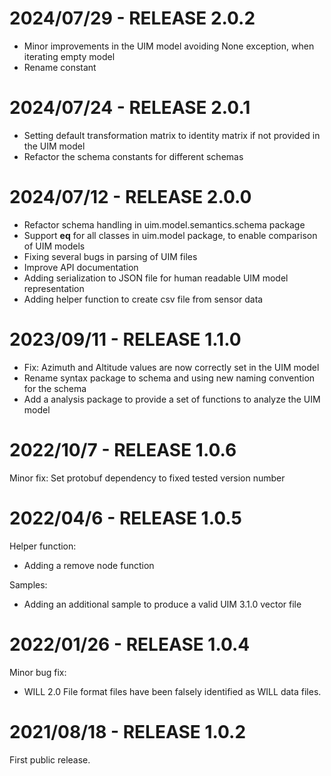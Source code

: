 2024/07/29 - RELEASE 2.0.2
==========================
- Minor improvements in the UIM model avoiding None exception, when iterating empty model
- Rename constant 

2024/07/24 - RELEASE 2.0.1
==========================
- Setting default transformation matrix to identity matrix if not provided in the UIM model
- Refactor the schema constants for different schemas


2024/07/12 - RELEASE 2.0.0
==========================
- Refactor schema handling in uim.model.semantics.schema package
- Support __eq__ for all classes in uim.model package, to enable comparison of UIM models
- Fixing several bugs in parsing of UIM files
- Improve API documentation
- Adding serialization to JSON file for human readable UIM model representation
- Adding helper function to create csv file from sensor data


2023/09/11 - RELEASE 1.1.0
==========================
- Fix: Azimuth and Altitude values are now correctly set in the UIM model
- Rename syntax package to schema and using new naming convention for the schema
- Add a analysis package to provide a set of functions to analyze the UIM model

2022/10/7 - RELEASE 1.0.6
==========================
Minor fix: 
Set protobuf dependency to fixed tested version number

2022/04/6 - RELEASE 1.0.5
==========================
Helper function:
- Adding a remove node function

Samples:
- Adding an additional sample to produce a valid UIM 3.1.0 vector file

2022/01/26 - RELEASE 1.0.4
==========================
Minor bug fix:
- WILL 2.0 File format files have been falsely identified as WILL data files.

2021/08/18 - RELEASE 1.0.2
==========================
First public release.